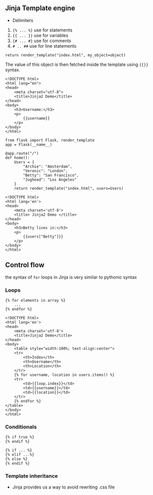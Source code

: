 
## Jinja Template engine

* Delimiters

1. `{% ... %}` use for statements
2. `{{ ... }}` use for variables
3. `{# ... #}` use for comments
4. `# .. ##` use for line statements

```
return render_template("index.html", my_object=object)
```
The value of this object is then fetched inside the template using `{{}}` syntax.

```
<!DOCTYPE html>
<html lang="en">
<head>
    <meta charset="utf-8">
    <title>Jinja2 Demo</title>
</head>
<body>
    <h3>Username:</h3>
    <p>
        {{username}}
    </p>
</body>
</html>
```

```
from flask import Flask, render_template
app = Flask(__name__)

@app.route("/")
def home():
    Users = {
        "Archie": "Amsterdam",
        "Veronic": "London",
        "Betty": "San Francisco",
        "Jughead": "Los Angeles"
    }
    return render_template("index.html", users=Users)
```
```
<!DOCTYPE html>
<html lang='en'>
<head>
    <meta charset='utf-8'>
    <title> Jinja2 Demo </title>
</head>
<body>
    <h3>Betty lives in:</h3>
    <p>
        {{users["Betty"]}}
    </p>
</body>
</html>
```

## Control flow

the syntax of `for` loops in Jinja is very similar to pythonic syntax

### Loops
```
{% for elements in array %}
    ...
{% endfor %}
```

```
<!DOCTYPE html>
<html lang='en'>
<head>
    <meta charset='utf-8'>
    <title>Jinja2 Demo</title>
</head>
<body>
    <table style="width:100%; text-align:center">
    <tr>
        <th>Index</th>
        <th>Username</th>
        <th>Location</th>
    </tr>
    {% for username, location in users.items() %}
    <tr>
        <td>{{loop.index}}</td>
        <td>{{username}}</td>
        <td>{{location}}</td>
    </tr>
    {% endfor %}
</table>
</body>
</html>
```

### Conditionals
```
{% if true %}
{% endif %}

{% if ... %}
{% elif ...%}
{% else %}
{% endif %}
```

### Template inheritance
* Jinja provides us a way to avoid rewriting .css file




